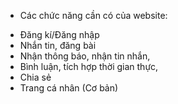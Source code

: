 - Các chức năng cần có của website:
+ Đăng kí/Đăng nhập
+ Nhắn tin, đăng bài
+ Nhận thông báo, nhận tin nhắn,
+ Bình luận, tích hợp thời gian thực,
+ Chia sẻ
+ Trang cá nhân (Cơ bản)